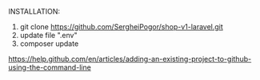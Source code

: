 INSTALLATION:

1. git clone https://github.com/SergheiPogor/shop-v1-laravel.git
2. update file ".env"
3. composer update

https://help.github.com/en/articles/adding-an-existing-project-to-github-using-the-command-line